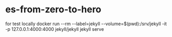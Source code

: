 # es-from-zero-to-hero
for test locally docker run --rm --label=jekyll --volume=$(pwd):/srv/jekyll -it -p 127.0.0.1:4000:4000 jekyll/jekyll jekyll serve